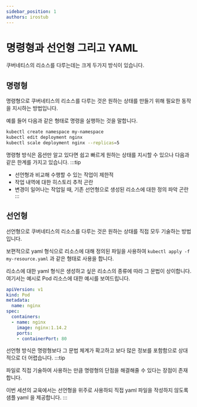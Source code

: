 ```yaml
---
sidebar_position: 1
authors: irostub
---
```


# 명령형과 선언형 그리고 YAML

쿠버네티스의 리소스를 다루는데는 크게 두가지 방식이 있습니다.

## 명령형
명령형으로 쿠버네티스의 리소스를 다루는 것은 원하는 상태를 만들기 위해 필요한 동작을 지시하는 방법입니다.

예를 들어 다음과 같은 형태로 명령을 실행하는 것을 말합니다.

```bash
kubectl create namespace my-namespace
kubectl edit deployment nginx
kubectl scale deployment nginx --replicas=5
```
명령형 방식은 옵션만 알고 있다면 쉽고 빠르게 원하는 상태를 지시할 수 있으나 다음과 같은 한계를 가지고 있습니다.
:::tip
- 선언형과 비교해 수행할 수 있는 작업이 제한적
- 작업 내역에 대한 히스토리 추적 곤란
- 변경이 일어나는 작업일 때, 기존 선언형으로 생성된 리소스에 대한 정의 파악 곤란
:::

## 선언형

선언형으로 쿠버네티스의 리소스를 다루는 것은 원하는 상태를 직접 모두 기술하는 방법입니다.

보편적으로 yaml 형식으로 리소스에 대해 정의된 파일을 사용하여 `kubectl apply -f my-resource.yaml` 과 같은 형태로 사용을 합니다.

리소스에 대한 yaml 형식은 생성하고 싶은 리소스의 종류에 따라 그 문법이 상이합니다. 여기서는 예시로 Pod 리소스에 대한 예시를 보여드립니다.

```yaml
apiVersion: v1
kind: Pod
metadata:
  name: nginx
spec:
  containers:
  - name: nginx
    image: nginx:1.14.2
    ports:
    - containerPort: 80
```
선언형 방식은 명령형보다 그 문법 체계가 확고하고 보다 많은 정보를 포함함으로 상대적으로 더 어렵습니다.
:::tip

파일로 직접 기술하여 사용하는 만큼 명령형의 단점을 해결해줄 수 있다는 장점이 존재합니다.

이번 세션의 교육에서는 선언형을 위주로 사용하되 직접 yaml 파일을 작성하지 않도록 샘플 yaml 을 제공합니다.
:::
